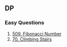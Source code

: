 ## DP

### Easy Questions
1. [509. Fibonacci Number](https://leetcode.com/problems/fibonacci-number/description/)
2. [70. Climbing Stairs](https://leetcode.com/problems/climbing-stairs/description/)
